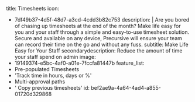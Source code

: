 title: Timesheets
icon:
  - 7df49b37-4d5f-48d7-a3cd-4cdd3b82c753
description: |
  Are you bored of chasing up timesheets at the end of the month? Make life easy for you and your staff through a simple and easy-to-use timesheet solution. Secure and available on any device, Precursive will ensure your team can record their time on the go and without any fuss.
subtitle: Make Life Easy for Your Staff
secondarydescription: Reduce the amount of time your staff spend on admin
image:
  - 19149374-e5bc-4af0-a01e-7fccfa81447b
feature_list:
  - Pre-populated Timesheets
  - 'Track time in hours, days or %'
  - Multi-approval paths
  - ' Copy previous timesheets'
id: bef2ae9a-4a64-4ad4-a855-01720d329868
